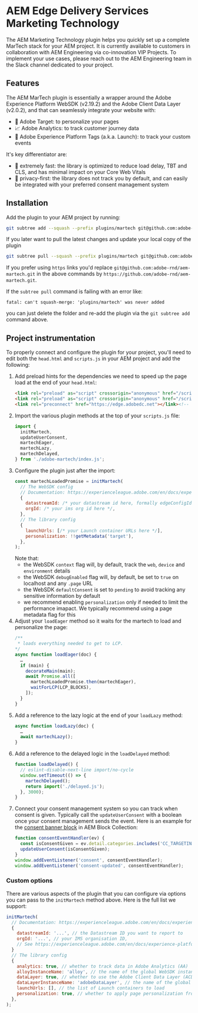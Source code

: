 # AEM Edge Delivery Services Marketing Technology

The AEM Marketing Technology plugin helps you quickly set up a complete MarTech stack for your AEM project. It is currently available to customers in collaboration with AEM Engineering via co-innovation VIP Projects. To implement your use cases, please reach out to the AEM Engineering team in the Slack channel dedicated to your project.


## Features

The AEM MarTech plugin is essentially a wrapper around the Adobe Experience Platform WebSDK (v2.19.2) and the Adobe Client Data Layer (v2.0.2), and that can seamlessly integrate your website with:

- 💸 Adobe Target: to personalize your pages
- 📈 Adobe Analytics: to track customer journey data
- 🚩 Adobe Experience Platform Tags (a.k.a. Launch): to track your custom events

It's key differentiator are:
- 🚀 extremely fast: the library is optimized to reduce load delay, TBT and CLS, and has minimal impact on your Core Web Vitals
- 👤 privacy-first: the library does not track you by default, and can easily be integrated with your preferred consent management system


## Installation

Add the plugin to your AEM project by running:
```sh
git subtree add --squash --prefix plugins/martech git@github.com:adobe-rnd/aem-martech.git main
```

If you later want to pull the latest changes and update your local copy of the plugin
```sh
git subtree pull --squash --prefix plugins/martech git@github.com:adobe-rnd/aem-martech.git main
```

If you prefer using `https` links you'd replace `git@github.com:adobe-rnd/aem-martech.git` in the above commands by `https://github.com/adobe-rnd/aem-martech.git`.

If the `subtree pull` command is failing with an error like:
```
fatal: can't squash-merge: 'plugins/martech' was never added
```
you can just delete the folder and re-add the plugin via the `git subtree add` command above.


## Project instrumentation

To properly connect and configure the plugin for your project, you'll need to edit both the `head.html` and `scripts.js` in your AEM project and add the following:

1. Add preload hints for the dependencies we need to speed up the page load at the end of your `head.html`:
    ```html
    <link rel="preload" as="script" crossorigin="anonymous" href="/scripts/adobe-martech/index.js"></link>
    <link rel="preload" as="script" crossorigin="anonymous" href="/scripts/adobe-martech/alloy.min.js"></link>
    <link rel="preconnect" href="https://edge.adobedc.net"></link><!-- change to adobedc.demdex.net if you enable third party cookies -->
    ```
2. Import the various plugin methods at the top of your `scripts.js` file:
    ```js
    import {
      initMartech,
      updateUserConsent,
      martechEager,
      martechLazy,
      martechDelayed,
    } from './adobe-martech/index.js';
    ```
3. Configure the plugin just after the import:
    ```js
    const martechLoadedPromise = initMartech(
      // The WebSDK config
      // Documentation: https://experienceleague.adobe.com/en/docs/experience-platform/web-sdk/commands/configure/overview#configure-js
      {
        datastreamId: /* your datastream id here, formally edgeConfigId */,
        orgId: /* your ims org id here */,
      },
      // The library config
      {
        launchUrls: [/* your Launch container URLs here */],
        personalization: !!getMetadata('target'),
      },
    );
    ```
    Note that:
    - the WebSDK `context` flag will, by default, track the `web`, `device` and `environment` details
    - the WebSDK `debugEnabled` flag will, by default, be set to `true` on localhost and any `.page` URL
    - the WebSDK `defaultConsent` is set to `pending` to avoid tracking any sensitive information by default
    - we recommend enabling `personalization` only if needed to limit the performance imapact. We typically recommend using a page metadata flag for this
4. Adjust your `loadEager` method so it waits for the martech to load and personalize the page:
    ```js
    /**
     * loads everything needed to get to LCP.
    */
    async function loadEager(doc) {
      …
      if (main) {
        decorateMain(main);
        await Promise.all([
          martechLoadedPromise.then(martechEager),
          waitForLCP(LCP_BLOCKS),
        ]);
      }
    }
    ```
5. Add a reference to the lazy logic at the end of your `loadLazy` method:
    ```js
    async function loadLazy(doc) {
      …
      await martechLazy();
    }
    ```
6. Add a reference to the delayed logic in the `loadDelayed` method:
    ```js
    function loadDelayed() {
      // eslint-disable-next-line import/no-cycle
      window.setTimeout(() => {
        martechDelayed();
        return import('./delayed.js');
      }, 3000);
    }
    ```
7. Connect your consent management system so you can track when consent is given. Typically call the `updateUserConsent` with a boolean once your consent management sends the event. Here is an example for the [consent banner block](https://github.com/adobe/aem-block-collection/pull/50) in AEM Block Collection:
    ```js
    function consentEventHandler(ev) {
      const isConsentGiven = ev.detail.categories.includes('CC_TARGETING');
      updateUserConsent(isConsentGiven);
    }
    window.addEventListener('consent', consentEventHandler);
    window.addEventListener('consent-updated', consentEventHandler);
    ```

### Custom options

There are various aspects of the plugin that you can configure via options you can pass to the `initMartech` method above.
Here is the full list we support:

```js
initMartech(
  // Documentation: https://experienceleague.adobe.com/en/docs/experience-platform/web-sdk/commands/configure/overview#configure-js
  {
    datastreamId: '...', // the Datastream ID you want to report to
    orgId: '...', // your IMS organisation ID,
    // See https://experienceleague.adobe.com/en/docs/experience-platform/web-sdk/commands/configure/overview for other options
  }
  // The library config
  {
    analytics: true, // whether to track data in Adobe Analytics (AA)
    alloyInstanceName: 'alloy', // the name of the global WebSDK instance
    dataLayer: true, // whether to use the Adobe Client Data Layer (ACDL)
    dataLayerInstanceName: 'adobeDataLayer', // the name of the global ACDL instance
    launchUrls: [], // the list of Launch containers to load
    personalization: true, // whether to apply page personalization from Adobe Target (AT)
  },
);
```
